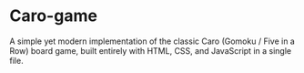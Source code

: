# Caro-game
A simple yet modern implementation of the classic Caro (Gomoku / Five in a Row) board game, built entirely with HTML, CSS, and JavaScript in a single file.
